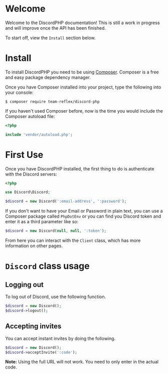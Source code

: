 # Welcome

Welcome to the DiscordPHP documentation! This is still a work in progress and will improve once the API has been finished.

To start off, view the `Install` section below.

# Install

To install DiscordPHP you need to be using [Composer](https://getcomposer.org). Composer is a free and easy package dependency manager.

Once you have Composer installed into your project, type the following into your console:

```
$ composer require team-reflex/discord-php
```

If you haven't used Composer before, now is the time you would include the Composer autoload file:

```php
<?php

include 'vendor/autoload.php';
```

# First Use

Once you have DiscordPHP installed, the first thing to do is authenticate with the Discord servers:

```php
<?php

use Discord\Discord;

$discord = new Discord(':email-address', ':password');
```

If you don't want to have your Email or Password in plain text, you can use a Composer package called `PhpDotEnv` or you can find you Discord token and enter it as a third parameter like so:

```php
$discord = new Discord(null, null, ':token');
```

From here you can interact with the `Client` class, which has more information on other pages.

# `Discord` class usage

## Logging out

To log out of Discord, use the following function.

```php
$discord = new Discord();
$discord->logout();
```

## Accepting invites

You can accept instant invites by doing the following.

```php
$discord = new Discord();
$discord->acceptInvite(':code');
```

**Note:** Using the full URL will not work. You need to only enter in the actual code.